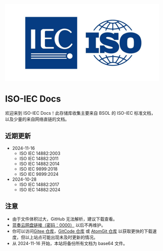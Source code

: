 ![](https://raw.githubusercontent.com/Zyx22062301/ISO-IEC-Docs/refs/heads/main/Assets/icon.jpg)

# ISO-IEC Docs

欢迎来到 ISO-IEC Docs！此存储库收集主要来自 BSOL 的 ISO-IEC 标准文档，以及少量的来自网络直链的文档。

## 近期更新
- 2024-11-16
   - ISO IEC 14882:2003
   - ISO IEC 14882:2011
   - ISO IEC 14882:2014
   - ISO IEC 9899:2018
   - ISO IEC 9899:2024
- 2024-10-28
   - ISO IEC 14882:2017
   - ISO IEC 14882:2024

## 注意
- 由于文件体积过大，GitHub 无法解析，建议下载查看。
- [蓝奏云网盘链接（密码：0000）](https://610402220623.lanzouq.com/b00tay8n1c) 以后不再维护。
- 你可以访问[Gitee 仓库](https://gitee.com/MICRO201014_admin/ISO-IEC-Docs)，[GitCode 仓库](https://gitcode.com/2402_84665876/ISO-IEC-Docs/overview) 或 [AtomGit 仓库](https://atomgit.com/micro201014/ISO-IEC-Docs) 以获取更快的下载速度，但以上站点可能出现未及时更新的情况。
- 从 2024-11-16 开始，本站将备份所有文档为 base64 文件。














